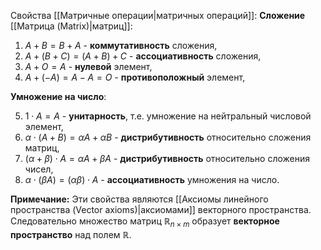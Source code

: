 Свойства [[Матричные операции|матричных операций]]:
**Сложение** [[Матрица (Matrix)|матриц]]:

1. $A + B = B + A$  - **коммутативность** сложения,
2. $A+(B+C) = (A+B)+C$ - **ассоциативность** сложения,
3. $A+O=A$ - **нулевой** элемент,
4. $A+(-A)=A-A=O$  - **противоположный** элемент,

**Умножение на число**:

5. $1\cdot A=A$ - **унитарность**, т.е. умножение на нейтральный числовой элемент,
6. $\alpha \cdot (A+B)=\alpha A + \alpha B$ - **дистрибутивность** относительно сложения матриц,
7. $(\alpha + \beta)\cdot A = \alpha A + \beta A$ - **дистрибутивность** относительно сложения чисел,
8. $\alpha \cdot (\beta A) = (\alpha\beta) \cdot A$ - **ассоциативность** умножения на число.

**Примечание:** Эти свойства являются [[Аксиомы линейного пространства (Vector axioms)|аксиомами]] векторного пространства. Следовательно множество матриц $\mathbb{R}_{n \times m}$ образует **векторное пространство** над полем $\mathbb{R}$.